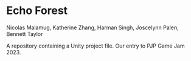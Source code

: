 # Echo Forest

Nicolas Malamug, Katherine Zhang, Harman Singh, Joscelynn Palen, Bennett Taylor

A repository containing a Unity project file. 
Our entry to PJP Game Jam 2023.
